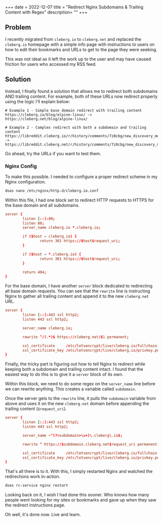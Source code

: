 +++
date = 2022-12-07
title = "Redirect Nginx Subdomains & Trailing Content with Regex"
description= ""
+++

## Problem

I recently migrated from `cleberg.io` to `cleberg.net` and replaced the 
`cleberg.io` homepage with a simple info page with instructions to users on how 
to edit their bookmarks and URLs to get to the page they were seeking.

This was not ideal as it left the work up to the user and may have caused 
friction for users who accessed my RSS feed.

## Solution

Instead, I finally found a solution that allows me to redirect both subdomains 
AND trailing content. For example, both of these URLs now redirect properly 
using the logic I'll explain below:

```text
# Example 1 - Simple base domain redirect with trailing content
https://cleberg.io/blog/alpine-linux/ -> https://cleberg.net/blog/alpine-linux/

# Example 2 - Complex redirect with both a subdomain and trailing content
https://libreddit.cleberg.io/r/history/comments/7z8cbg/new_discovery_mode_turns_video_game_assassins/
->
https://libreddit.cleberg.net/r/history/comments/7z8cbg/new_discovery_mode_turns_video_game_assassins/
```

Go ahead, try the URLs if you want to test them.

### Nginx Config

To make this possible. I needed to configure a proper redirect scheme in my 
Nginx configuration.

```bash
doas nano /etc/nginx/http.d/cleberg.io.conf
```

Within this file, I had one block set to redirect HTTP requests to HTTPS for the 
base domain and all subdomains.

```conf
server {
        listen [::]:80;
        listen 80;
        server_name cleberg.io *.cleberg.io;

        if ($host = cleberg.io) {
                return 301 https://$host$request_uri;
        }

        if ($host = *.cleberg.io) {
                return 301 https://$host$request_uri;
        }

        return 404;
}
```

For the base domain, I have another `server` block dedicated to redirecting all 
base domain requests. You can see that the `rewrite` line is instructing Nginx 
to gather all trailing content and append it to the new `cleberg.net` URL.

```conf
server {
        listen [::]:443 ssl http2;
        listen 443 ssl http2;

        server_name cleberg.io;

        rewrite ^/(.*)$ https://cleberg.net/$1 permanent;

        ssl_certificate     /etc/letsencrypt/live/cleberg.io/fullchain.pem;
        ssl_certificate_key /etc/letsencrypt/live/cleberg.io/privkey.pem;
}
```

Finally, the tricky part is figuring out how to tell Nginx to redirect while 
keeping both a subdomain and trailing content intact. I found that the easiest 
way to do this is to give it a `server` block of its own.

Within this block, we need to do some regex on the `server_name` line before we 
can rewrite anything. This creates a variable called `subdomain`.

Once the server gets to the `rewrite` line, it pulls the `subdomain` variable 
from above and uses it on the new `cleberg.net` domain before appending the 
trailing content (`$request_uri`).

```conf
server {
        listen [::]:443 ssl http2;
        listen 443 ssl http2;

        server_name ~^(?<subdomain>\w+)\.cleberg\.io$;

        rewrite ^ https://$subdomain.cleberg.net$request_uri permanent;

        ssl_certificate     /etc/letsencrypt/live/cleberg.io/fullchain.pem;
        ssl_certificate_key /etc/letsencrypt/live/cleberg.io/privkey.pem;
}
```

That's all there is to it. With this, I simply restarted Nginx and watched the 
redirections work in-action.

```bash
doas rc-service nginx restart
```


Looking back on it, I wish I had done this sooner. Who knows how many people 
went looking for my sites or bookmarks and gave up when they saw the redirect 
instructions page.

Oh well, it's done now. Live and learn.

